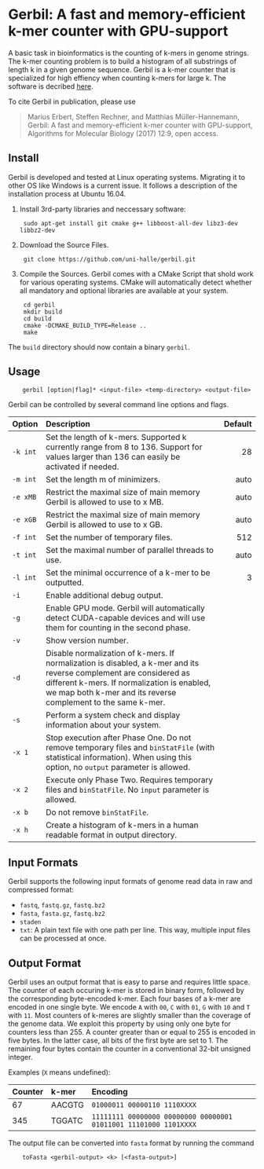 # Gerbil: A fast and memory-efficient k-mer counter with GPU-support

A basic task in bioinformatics is the counting of k-mers in
genome strings. The k-mer counting problem is to build a histogram of
all substrings of length k in a given genome sequence. 
Gerbil is a k-mer counter that is specialized for high effiency when counting k-mers for large k. 
The software is decribed [here](https://almob.biomedcentral.com/articles/10.1186/s13015-017-0097-9).

To cite Gerbil in publication, please use
> Marius Erbert, Steffen Rechner, and Matthias Müller-Hannemann,
> Gerbil: A fast and memory-efficient k-mer counter with GPU-support,
> Algorithms for Molecular Biology (2017) 12:9, open access.

## Install

Gerbil is developed and tested at Linux operating systems. Migrating it to other OS like Windows is a current issue. It follows a description of the installation process at Ubuntu 16.04.

1. Install 3rd-party libraries and neccessary software:

        sudo apt-get install git cmake g++ libboost-all-dev libz3-dev libbz2-dev

2. Download the Source Files. 

        git clone https://github.com/uni-halle/gerbil.git
        
3. Compile the Sources. Gerbil comes with a CMake Script that shold work for various operating systems. CMake will automatically detect whether all mandatory and optional libraries are available at your system.

        cd gerbil
        mkdir build
        cd build
        cmake -DCMAKE_BUILD_TYPE=Release ..
        make

The `build` directory should now contain a binary `gerbil`.

## Usage

        gerbil [option|flag]* <input-file> <temp-directory> <output-file>

Gerbil can be controlled by several command line options and flags.

| Option               | Description   | Default |
|:---------------------|:--------------| -------:|
| `‑k int`   | Set the length of k-mers. Supported k currently range from 8 to 136. Support for values larger than 136 can easily be activated if needed. | 28 |
| `‑m int`          | Set the length m of minimizers.      |   auto |
| `‑e xMB`  | Restrict the maximal size of main memory Gerbil is allowed to use to x MB.      |    auto |
| `‑e xGB`  | Restrict the maximal size of main memory Gerbil is allowed to use to x GB.      |    auto |
| `‑f int`          | Set the number of temporary files.      |    512 |
| `‑t int`          | Set the maximal number of parallel threads to use.      |    auto |
| `‑l int`               | Set the minimal occurrence of a k-mer to be outputted.      |    3 |
| `‑i`                   | Enable additional debug output.      |    |
| `‑g`                   | Enable GPU mode. Gerbil will automatically detect CUDA-capable devices and will use them for counting in the second phase.      |     |
| `‑v`                   | Show version number.      |     |
| `‑d`                   | Disable normalization of k-mers. If normalization is disabled, a k-mer and its reverse complement are considered as different k-mers. If normalization is enabled, we map both k-mer and its reverse complement to the same k-mer.       |     |
| `‑s`                   | Perform a system check and display information about your system.     |     |
| `‑x 1`                 | Stop execution after Phase One. Do not remove temporary files and `binStatFile` (with statistical information). When using this option, no `output` parameter is allowed. |     |
| `‑x 2`            | Execute only Phase Two. Requires temporary files and `binStatFile`. No `input` parameter is allowed. |     |
| `‑x b`            | Do not remove `binStatFile`. |     |
| `‑x h`            | Create a histogram of k-mers in a human readable format in output directory. |     |

## Input Formats

Gerbil supports the following input formats of genome read data in raw and compressed format: 
 * `fastq`, `fastq.gz`, `fastq.bz2`
 * `fasta`, `fasta.gz`, `fastq.bz2`
 * `staden`
 * `txt`: A plain text file with one path per line. This way, multiple input files can be processed at once.

## Output Format

Gerbil uses an output format that is easy to parse and requires little space. The counter of each occuring k-mer is stored in binary form, followed by the corresponding byte-encoded k-mer. Each four bases of a k-mer are encoded in one single byte. We encode `A` with `00`, `C` with `01`, `G` with `10` and `T` with `11`. Most counters of k-meres are slightly smaller than the coverage of the genome data. We exploit this property by using only one byte for counters less than 255. A counter greater than or equal to 255 is encoded in five bytes. In the latter case, all bits of the first byte are set to 1. The remaining four bytes contain the counter in a conventional 32-bit unsigned integer.

Examples (`X` means undefined):

| Counter | k-mer   | Encoding                      |
|:--------|:--------|:------------------------------|
| 67      | AACGTG  | `01000011 00000110 1110XXXX` |
| 345     | TGGATC  | `11111111 00000000 00000000 00000001 01011001 11101000 1101XXXX` |

The output file can be converted into `fasta` format by running the command

        toFasta <gerbil-output> <k> [<fasta-output>]

